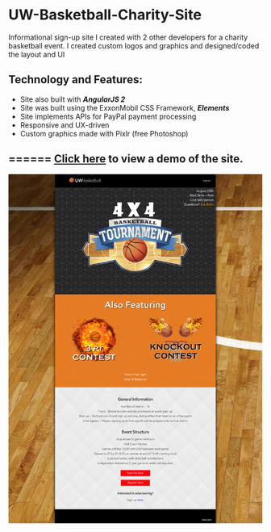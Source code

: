 # UW-Basketball-Charity-Site
Informational sign-up site I created with 2 other developers for a charity basketball event. I created custom logos and graphics and designed/coded the layout and UI


Technology and Features: 
------
- Site also built with __*AngularJS 2*__
- Site was built using the ExxonMobil CSS Framework, *__Elements__*
- Site implements APIs for PayPal payment processing
- Responsive and UX-driven
- Custom graphics made with Pixlr (free Photoshop)

======
[Click here](https://louisiaegerv.github.io/UW-Basketball-Charity-Site/) to view a demo of the site.
------
[<img src="https://raw.githubusercontent.com/louisiaegerv/UW-Basketball-Charity-Site/master/img/bballSite.jpg">](https://louisiaegerv.github.io/UW-Basketball-Charity-Site/)
